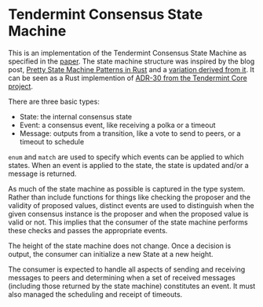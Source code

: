 # Tendermint Consensus State Machine

This is an implementation of the Tendermint Consensus State Machine as specified in the
[paper](https://arxiv.org/pdf/1807.04938.pdf). The state machine structure was inspired by
the blog post, [Pretty State Machine Patterns in Rust](https://hoverbear.org/2016/10/12/rust-state-machine-pattern/) 
and a [variation derived from it](https://www.reddit.com/r/rust/comments/57ccds/pretty_state_machine_patterns_in_rust/d8rhwq4/).
It can be seen as a Rust implemention of [ADR-30 from the Tendermint Core
project](https://github.com/tendermint/tendermint/pull/2696).

There are three basic types: 

- State: the internal consensus state
- Event: a consensus event, like receiving a polka or a timeout
- Message: outputs from a transition, like a vote to send to peers, or a timeout
  to schedule

`enum` and `match` are used to specify which events can be applied to which
states. When an event is applied to the state, the state is updated and/or a message
is returned.

As much of the state machine as possible is captured in the type system.
Rather than include functions for things like checking the proposer and the
validity of proposed values, distinct events are used to distinguish when the given
consensus instance is the proposer and when the proposed value is valid or not. 
This implies that the consumer of the state machine performs these checks and passes
the appropriate events.

The height of the state machine does not change.
Once a decision is output, the consumer can initialize a new State at a new height.

The consumer is expected to handle all aspects of sending
and receiving messages to peers and determining when a set of received messages
(including those returned by the state machine) constitutes an event.
It must also managed the scheduling and receipt of timeouts.

